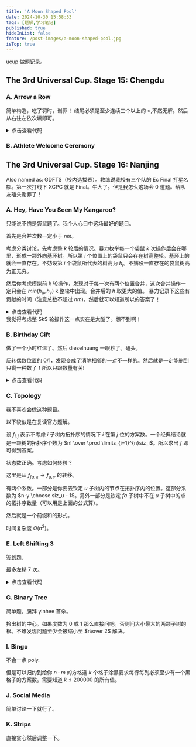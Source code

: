 ```yaml
---
title: 'A Moon Shaped Pool'
date: 2024-10-30 15:58:53
tags: [题解,学习笔记]
published: true
hideInList: false
feature: /post-images/a-moon-shaped-pool.jpg
isTop: true
---
```


ucup 做题记录。

## The 3rd Universal Cup. Stage 15: Chengdu

### A. Arrow a Row
简单构造，吃了罚时，谢罪！
结尾必须是至少连续三个以上的 >,不然无解。然后从右往左依次填即可。

<details>
<summary>点击查看代码</summary>

```cpp
#include<bits/stdc++.h>
using namespace std;
const long long inf = 1e18;
const int mininf = 1e9 + 7;
#define int long long
#define pb emplace_back
inline int read(){int x=0,f=1;char ch=getchar();while(ch<'0'||ch>'9'){if(ch=='-')f=-1;ch=getchar();}while(ch>='0'&&ch<='9'){x=(x<<1)+(x<<3)+(ch^48);ch=getchar();}return x*f;}
inline void write(int x){if(x<0){x=~(x-1);putchar('-');}if(x>9)write(x/10);putchar(x%10+'0');}
#define put() putchar(' ')
#define endl puts("")
void solve(){
	string s;
	cin >> s;
	int n = s.length();
	s = " " + s;
	if(s[1] == '-' or s[n] == '-'){
		puts("No");
		return ;
	}
	int cnt = 0;
	int mk = n + 1;
	for(int i = n; i >= 1; i--){
		if(s[i] == '-'){
			if(cnt)	{
				mk = i;
				break;
			}
			continue;
		}
		else{
			cnt++;
		}
	}
	if(cnt == n or cnt <= 2){
		puts("No");
		return ;
	}
	int mk2 = 0;
	for(int i = 1; i <= mk; i++){
		if(s[i] == '>'){
			mk2 = i;
			break;
		}
	}
	if(!mk2){
		puts("No");
		return ;
	}
	vector <pair<int,int>> ans;
	int mk3 = 0;
	for(int i = n - 2; i >= mk; i--){
		if(s[i] == '>' and s[i + 1] == '>' and s[i + 2] == '>'){
			ans.pb(make_pair(mk2, i + 2));
			mk3 = i + 2;
		}
	}
	for(int i = mk2 + 1; i <= mk; i++){
		if(s[i] == '>')	ans.pb(make_pair(i, mk3));
	}
	cout << "Yes ";
	write(ans.size()), endl;
	for(int i = 0; i < ans.size(); i++){
		write(ans[i].first), put(), write(ans[i].second - ans[i].first + 1), endl;
	}
	return ;
}

signed main(){
	int t = read();
	while(t--)	solve();
	return 0;
}
```
</details>

### B. Athlete Welcome Ceremony


## The 3rd Universal Cup. Stage 16: Nanjing
Also named as: GDFTS（校内选拔赛）。教练说我校有三个队的 Ec Final 打星名额。第一次打线下 XCPC 就是  Final。牛大了。但是我怎么这场会 0 道题。给队友磕头谢罪了！

### A. Hey, Have You Seen My Kangaroo?
只能说不愧是袋鼠题了。我个人心目中这场最好的题目。

首先是合并次数一定小于 $nm$。

考虑分类讨论，先考虑整 $k$ 轮后的情况。暴力枚举每一个袋鼠 $k$ 次操作后会在哪里，形成一颗外向基环树。所以第 $i$ 个位置上的袋鼠只会存在树高整轮。基环上的就会一直存在。不妨设第 $i$ 个袋鼠所代表的树高为 $h_i$。不妨设一直存在的袋鼠树高为正无穷。

然后你考虑模拟前 $k$ 轮操作，发现对于每一次有两个位置合并，这次合并操作一定只会在 $min(h_u,h_v)$ k 整轮中出现。合并后的 $h$ 取更大的值。 暴力记录下这些有贡献的时间（注意总数不超过 $nm$)。然后就可以知道所以的答案了！

<details>
<summary>点击查看代码</summary>

```cpp
#include<bits/stdc++.h>
using namespace std;
const long long inf = 1e18;
const int mininf = 1e9 + 7;
#define int long long
#define pb emplace_back
inline int read(){int x=0,f=1;char ch=getchar();while(ch<'0'||ch>'9'){if(ch=='-')f=-1;ch=getchar();}while(ch>='0'&&ch<='9'){x=(x<<1)+(x<<3)+(ch^48);ch=getchar();}return x*f;}
inline void write(int x){if(x<0){x=~(x-1);putchar('-');}if(x>9)write(x/10);putchar(x%10+'0');}
#define put() putchar(' ')
#define endl puts("")
const int MAX = 2e5 + 10;

int n, m, k;

char a[MAX];
int b[MAX];

int g[MAX], h[MAX], deg[MAX];
int ret[MAX];

int to(int x, int y){
	return (x - 1) * m + y;
}

pair <int,int> to2(int x){
	return make_pair((x - 1) / m + 1, (x - 1) % m + 1);
}

bool chk(int x, int y){
	if(x <= 0 or y <= 0 or x > n or y > m or !b[to(x,y)])	return false;
	return true;
}

inline int nxt(int x, int y){
	pair <int,int> now = to2(x);
	if(a[y] == 'U'){
		now.first--;
	}
	if(a[y] == 'D'){
		now.first++;
	}
	if(a[y] == 'L'){
		now.second--;
	}
	if(a[y] == 'R'){
		now.second++;
	}
	if(chk(now.first, now.second)){
		return to(now.first, now.second);
	}
	return x;
}

int p[MAX];


void solve(){
	n = read(), m = read(), k = read();
	for(int i = 1; i <= k; i++){
		cin >> a[i];
	}
	for(int i = 1; i <= n * m; i++){
		char ch;
		cin >> ch;
		b[i] = ch - '0';
	}
	for(int i = 1; i <= n * m; i++){
		if(!b[i])	continue;
		int now = i;
		for(int j = 1; j <= k; j++){
			now = nxt(now, j);
		}
		g[i] = now;
		deg[now]++;
		// write(to2(i).first), put(), write(to2(i).second), putchar('-'), putchar('>');
		// write(to2(now).first), put(), write(to2(now).second), endl;
	}
	queue <int> que;
	for(int i = 1; i <= n * m; i++)	if(!deg[i] and b[i])	que.push(i);
	while(!que.empty()){
		int u = que.front();
		que.pop();
		deg[g[u]]--;
		h[u]++;
		h[g[u]] = max(h[g[u]], h[u]);
		if(!deg[g[u]])	que.push(g[u]);
	}
	for(int i = 1; i <= n * m; i++){
		if(deg[i]){
			h[i] = inf;
		}
	}
	vector <int> ans;
	vector <pair<int,int>> now;
	for(int i = 1; i <= n * m; i++)	if(b[i])	now.pb(make_pair(i,i));
	for(int i = 1; i <= k; i++){
		for(auto u : now){
			u.first = nxt(u.first, i);
			if(p[u.first]){
				int D = min(h[u.second], h[p[u.first]]);
				if(D == inf)	{
					// write(i), put();
					// endl;
					// puts("wtf?");
					continue;
				}
				for(int j = 1; j <= D; j++){
					ans.pb((j - 1) * k + i);
				}
				if(h[u.second] > h[p[u.first]]){
					p[u.first] = u.second;
				}
			}else{
				p[u.first] = u.second;
			}
		}
		now.clear();
		for(int j = 1; j <= n * m; j++){
			if(p[j]){
				now.pb(make_pair(j, p[j]));
			}
			p[j] = 0;
		}
	}	
	sort(ans.begin(), ans.end());
	int now2 = 0;
	for(int i = 1; i <= n * m; i++)	if(b[i]) now2++;
	for(int i = 0; i <= n * m; i++)	ret[i] = inf;
	ret[now2] = 0;
	for(int i = 0; i < ans.size(); i++){
		int mk = i;
		for(int j = i + 1; j < ans.size(); j++){
			if(ans[j] != ans[i])	break;
			mk = j;
		}
		now2 -= (mk - i + 1);
		ret[now2] = ans[i];
		i = mk;
	}
	for(int i = 1; i <= n * m; i++){
		ret[i] = min(ret[i], ret[i - 1]);
	}
	for(int i = 1; i <= n * m; i++){
		if(ret[i] == inf)	puts("-1");
		else write(ret[i]), endl;
	}
}

signed main(){
	int t = 1;
	while(t--)	solve();
	return 0;
}
```
</details>
我觉得考虑整 $k$ 轮操作这一点实在是太酷了。想不到啊！

### B. Birthday Gift
做了一个小时红温了。然后 dieselhuang 一眼秒了。磕头。

反转偶数位置的 0/1，发现变成了消除相邻的一对不一样的。然后就是一定能删到只剩一种数了！所以只跟数量有关!

<details>
<summary>点击查看代码</summary>

```cpp
#include<bits/stdc++.h>
using namespace std;
const long long inf = 1e18;
const int mininf = 1e9 + 7;
#define int long long
#define pb emplace_back
inline int read(){int x=0,f=1;char ch=getchar();while(ch<'0'||ch>'9'){if(ch=='-')f=-1;ch=getchar();}while(ch>='0'&&ch<='9'){x=(x<<1)+(x<<3)+(ch^48);ch=getchar();}return x*f;}
inline void write(int x){if(x<0){x=~(x-1);putchar('-');}if(x>9)write(x/10);putchar(x%10+'0');}
#define put() putchar(' ')
#define endl puts("")
const int MAX = 2e5 + 10;

// int f[MAX][3][2];

void solve(){
	string s;
	cin >> s;
	int n = s.length();
	s = " " + s;
	int cnt = 0, cnt2 = 0, cnt3 = 0;
	for(int i = 1; i <= n; i++){
		if(i % 2){
			if(s[i] == '0')	cnt++;
			else if(s[i] == '1')	cnt2++;
			else cnt3++;
		}else{
			if(s[i] == '1')	cnt++;
			else if(s[i] == '0')	cnt2++;
			else cnt3++;
		}
	}
	// write(cnt), put(), write(cnt2), put(), write(cnt3), endl;
	int chk = abs(cnt - cnt2);
	if(chk >= cnt3){
		write(chk - cnt3), endl;
	}else{
		cnt3 -= chk;
		if(cnt3 % 2)	puts("1");
		else puts("0");
	}
}

signed main(){
	int t = read();
	while(t--)	solve();
	return 0;
}
```
</details>

### C. Topology
我不~~喜欢~~会做这种题目。

以下貌似是在复读官方题解。

设 $f_{i,j}$ 表示不考虑 $i$ 子树内拓扑序的情况下 $i$ 在第 $j$ 位的方案数。一个经典结论就是一颗树的拓扑序个数为 $n! \over \prod \limits_{i=1}^{n}siz_i$。所以求出 $f$ 即可得到答案。

状态数正确。考虑如何转移？

这里是从 $f_{fa,x} \to f_{u,y}$ 的转移。

有两个系数。一部分是你要去钦定 $u$ 子树内的节点在拓扑序内的位置。这部分系数为 $n-y \choose siz_u - 1$。另外一部分是钦定  $fa$ 子树中不在 $u$ 子树中的点的拓扑序数量（可以用是上面的公式算）。

然后就是一个前缀和的形式。

时间复杂度 $O(n^2)$。

### E. Left Shifting 3
 签到题。

最多左移 7 次。

<details>
<summary>点击查看代码</summary>

```cpp
#include<bits/stdc++.h>
using namespace std;
const long long inf = 1e18;
const int mininf = 1e9 + 7;
#define int long long
#define pb emplace_back
inline int read(){int x=0,f=1;char ch=getchar();while(ch<'0'||ch>'9'){if(ch=='-')f=-1;ch=getchar();}while(ch>='0'&&ch<='9'){x=(x<<1)+(x<<3)+(ch^48);ch=getchar();}return x*f;}
inline void write(int x){if(x<0){x=~(x-1);putchar('-');}if(x>9)write(x/10);putchar(x%10+'0');}
#define put() putchar(' ')
#define endl puts("")
const int MAX = 2e5 + 10;

char s[MAX];

void solve(){
	int n = read(), k = read();
	for(int i = 1; i <= n; i++)	cin >> s[i];
	int ans = 0;
	for(int i = 1; i <= n - 6; i++){
		if(s[i] == 'n' and s[i + 1] == 'a' and s[i + 2] == 'n' and s[i + 3] == 'j' and s[i + 4] == 'i' and s[i + 5] == 'n' and s[i + 6] == 'g'){
			ans++;
		}
	}
	for(int j = 1; j <= min(k, 7ll); j++){
		for(int i = 1; i < n; i++){
			swap(s[i], s[i + 1]);
		}
		int cnt = 0;
		for(int i = 1; i <= n - 6; i++){
			if(s[i] == 'n' and s[i + 1] == 'a' and s[i + 2] == 'n' and s[i + 3] == 'j' and s[i + 4] == 'i' and s[i + 5] == 'n' and s[i + 6] == 'g'){
				cnt++;
			}
		}
		ans = max(ans, cnt);
	}
	write(ans), endl;
}

signed main(){
	int t = read();
	while(t--)	solve();
	return 0;
}
```
</details>


### G. Binary Tree
简单题。膜拜 yinhee 首杀。

拎出树的中心。如果度数为 0 或 1 那么直接问吧。否则问大小最大的两颗子树的根。不难发现问题至少会被缩小至 $n\over 2$ 解决。

### I. Bingo
 不会一点 poly.

 但是可以归约到给你 $n \cdot m$ 的方格选 $k$ 个格子涂黑要求每行每列必须至少有一个黑格子的方案数。需要知道 $k \leq 200000$ 的所有值。

 ### J. Social Media
 简单讨论一下就行了。

 ### K. Strips
 直接贪心然后调整一下。
